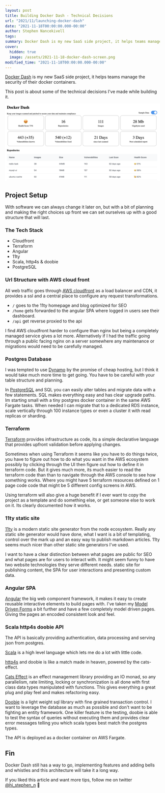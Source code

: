 ```yaml
---
layout: post
title: Building Docker Dash - Technical Decisions
url: "2021/11/launching-docker-dash"
date: "2021-11-18T00:00:00.000-00:00"
author: Stephen Nancekivell
tags:
summary: Docker Dash is my new SaaS side project, it helps teams manage the security of their docker containers. This post is about some of the technical decisions I've made while building it.
cover:
  hidden: true
  image: /assets/2021-11-18-docker-dash-screen.png
modified_time: "2021-11-18T00:00:00.000-00:00"
---
```


[Docker Dash](https://dockerdash.com) is my new SaaS side project, it helps teams manage the security of their docker containers.

This post is about some of the technical decisions I've made while building it.

![Docker Dash](/assets/2021-11-18-docker-dash-screen.png)

## Project Setup

With software we can always change it later on, but with a bit of planning and making the right choices up front we can set ourselves up with a good structure that will last.

### The Tech Stack

- Cloudfront
- Terraform
- Angular
- 11ty
- Scala, http4s & doobie
- PostgreSQL

### Url Structure with AWS cloud front

All web traffic goes through [AWS cloudfront](https://aws.amazon.com/cloudfront/) as a load balancer and CDN, it provides a ssl and a central place to configure any request transformations.

- `/` goes to the 11ty homepage and blog optimized for SEO
- `/home` gets forwarded to the angular SPA where logged in users see their dashboard.
- `/api` get reverse proxied to the api

I find AWS cloudfront harder to configure than nginx but being a completely managed service gives a lot more. Alternatively if I had the traffic going through a public facing nginx on a server somewhere any maintenance or migrations would need to be carefully managed.

### Postgres Database

I was tempted to use [Dynamo](https://aws.amazon.com/dynamodb) by the promise of cheap hosting, but I think it would take much more time to get going. You have to be careful with your table structure and planning.

In [PostgreSQL](https://www.postgresql.org/) and SQL you can easily alter tables and migrate data with a few statements. SQL makes everything easy and has clear upgrade paths. Im starting small with a tiny postgres docker container in the same AWS Fargate tasks. When needed I can migrate that to a dedicated RDS instance, scale vertically through 100 instance types or even a cluster it with read replicas or sharding.

### Terraform

[Terraform](https://www.terraform.io/) provides infrastructure as code, its a simple declarative language that provides upfront validation before applying changes.

Sometimes when using Terraform it seems like you have to do things twice, you have to figure out how to do what you want in the AWS ecosystem possibly by clicking through the UI then figure out how to define it in terraform code. But it gives much more, its much easier to read the terraform code than than to navigate through the AWS console to see how something works. Where you might have 5 terraform resources defined on 1 page code code that might be 5 different config screens in AWS.

Using terraform will also give a huge benefit if I ever want to copy the project as a template and do something else, or get someone else to work on it. Its clearly documented how it works.

### 11ty static site

[11ty](https://www.11ty.dev/) is a modern static site generator from the node ecosystem. Really any static site generator would have done, what I want is a bit of templating, control over the mark up and an easy way to publish markdown articles. 11ty seems much nicer than other static site generators I've used.

I want to have a clear distinction between what pages are public for SEO and what pages are for users to interact with. It might seem funny to have two website technologies they serve different needs. static site for publishing content, the SPA for user interactions and presenting custom data.

### Angular SPA

[Angular](https://angular.io/) the big web component framework, it makes it easy to create reusable interactive elements to build pages with. I've taken my [Model Driven Forms](https://stephenn.com/2020/06/angular-model-driven-forms.html) a bit further and have a few completely model driven pages. Giving the pages an encoded consistent look and feel.

### Scala http4s doobie API

The API is basically providing authentication, data processing and serving json from postgres.

[Scala](https://www.scala-lang.org/) is a high level language which lets me do a lot with little code.

[http4s](https://http4s.org/) and doobie is like a match made in heaven, powered by the cats-effect.

[Cats Effect](https://typelevel.org/cats-effect/) is an effect management library providing an IO monad, so any parallelism, rate limiting, locking or synchronization is all done with first class data types manipulated with functions. This gives everything a great plug and play feel and makes refactoring easy.

[Doobie](https://tpolecat.github.io/doobie/) is a light weight sql library with fine grained transaction control. I want to leverage the database as much as possible and don't want to be fighting an entity framework. One killer feature is the testing, doobie is able to test the syntax of queries without executing them and provides clear error messages telling you which scala types best match the postgres types.

The API is deployed as a docker container on AWS Fargate.

## Fin

Docker Dash still has a way to go, implementing features and adding bells and whistles and this architecture will take it a long way.

If you liked this article and want more tips, follow me on twitter [@hi_stephen_n](https://twitter.com/hi_stephen_n) 💙
